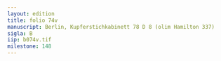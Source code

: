 ```yaml
---
layout: edition
title: folio 74v
manuscript: Berlin, Kupferstichkabinett 78 D 8 (olim Hamilton 337)
sigla: B
iip: b074v.tif
milestone: 148
---
```

